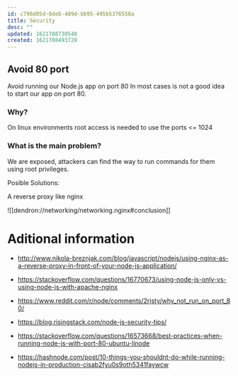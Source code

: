 ```yaml
---
id: c796d05d-8deb-489d-bb95-495b5376558a
title: Security
desc: ""
updated: 1621708730548
created: 1621708493720
---
```


## Avoid 80 port

Avoid running our Node.js app on port 80
In most cases is not a good idea to start our app on port 80.

### Why?

On linux environments root access is needed to use the ports <= 1024

### What is the main problem?

We are exposed, attackers can find the way to run commands for them using root privileges.

Posible Solutions:

A reverse proxy like nginx

![[dendron://networking/networking.nginx#conclusion]]

# Aditional information

- http://www.nikola-breznjak.com/blog/javascript/nodejs/using-nginx-as-a-reverse-proxy-in-front-of-your-node-js-application/
- https://stackoverflow.com/questions/16770673/using-node-js-only-vs-using-node-js-with-apache-nginx
- https://www.reddit.com/r/node/comments/2rjsty/why_not_run_on_port_80/
- https://blog.risingstack.com/node-js-security-tips/
- https://stackoverflow.com/questions/16573668/best-practices-when-running-node-js-with-port-80-ubuntu-linode

- https://hashnode.com/post/10-things-you-shouldnt-do-while-running-nodejs-in-production-cisab2fyu0s9oth5341faywcw
